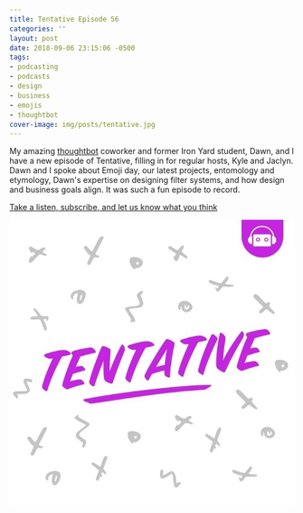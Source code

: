 ```yaml
---
title: Tentative Episode 56
categories: ''
layout: post
date: 2018-09-06 23:15:06 -0500
tags:
- podcasting
- podcasts
- design
- business
- emojis
- thoughtbot
cover-image: img/posts/tentative.jpg
---
```

My amazing [thoughtbot](http://www.thoughtbot.com) coworker and former Iron Yard student, Dawn, and I have a new episode of Tentative, filling in for regular hosts, Kyle and Jaclyn. Dawn and I spoke about Emoji day, our latest projects, entomology and etymology, Dawn's expertise on designing filter systems, and how design and business goals align. It was such a fun episode to record.

[Take a listen, subscribe, and let us know what you think](http://tentative.fm/56 "Tentative Episode 56")

![tentative podcast logo](/img/posts/tentative.jpg)
